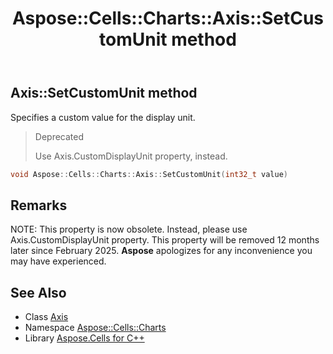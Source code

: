 ﻿---
title: Aspose::Cells::Charts::Axis::SetCustomUnit method
linktitle: SetCustomUnit
second_title: Aspose.Cells for C++ API Reference
description: 'Aspose::Cells::Charts::Axis::SetCustomUnit method. Specifies a custom value for the display unit in C++.'
type: docs
weight: 5200
url: /cpp/aspose.cells.charts/axis/setcustomunit/
---
## Axis::SetCustomUnit method


Specifies a custom value for the display unit.


>Deprecated
>
>Use Axis.CustomDisplayUnit property, instead. 
```cpp
void Aspose::Cells::Charts::Axis::SetCustomUnit(int32_t value)
```

## Remarks


NOTE: This property is now obsolete. Instead, please use Axis.CustomDisplayUnit property. This property will be removed 12 months later since February 2025. **Aspose** apologizes for any inconvenience you may have experienced.


## See Also

* Class [Axis](../)
* Namespace [Aspose::Cells::Charts](../../)
* Library [Aspose.Cells for C++](../../../)
